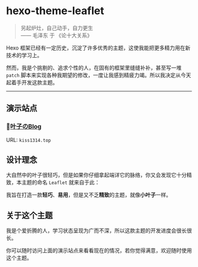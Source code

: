 # hexo-theme-leaflet

> 另起炉灶，自己动手，自力更生  
> —— 毛泽东 于 《论十大关系》

Hexo 框架已经有一定历史，沉淀了许多优秀的主题，这使我能把更多精力用在新技术的学习上。

然而，我是个挑剔的、追求个性的人，在固有的框架里缝缝补补，甚至写一堆 `patch` 脚本来实现各种我期望的修改，一度让我感到精疲力竭。所以我决定从今天起着手开发这款主题。

---
## 演示站点
### 🍃[叶子のBlog](kiss1314.top)
URL: `kiss1314.top`

## 设计理念
大自然中的叶子很轻巧，但是如果你仔细拿起端详它的脉络，你又会发现它十分精致，本主题的命名 `Leaflet` 就来自于此：

我旨在打造一款**轻巧**、**易用**，但是又不乏**精致**的主题，就像**小叶子**一样。


## 关于这个主题
我是个爱折腾的人，学习状态呈现为广而不深，所以这款主题的开发进度会很长很长。

你可以随时访问上面的演示站点来看看现在的情况，若你觉得满意，欢迎随时使用这个主题。